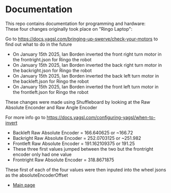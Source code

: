 # Documentation

This repo contains documentation for programming and hardware:  
These four changes originally took place on "Ringo Laptop":

Go to https://docs.yagsl.com/bringing-up-swerve/check-your-motors to find out what to do in the future

- On January 15th 2025, Ian Borden inverted the front right turn motor in the frontright.json for Ringo the robot
- On January 15th 2025, Ian Borden inverted the back right turn motor in the backright.json for Ringo the robot
- On January 15th 2025, Ian Borden inverted the back left turn motor in the backleft.json for Ringo the robot
- On January 15th 2025, Ian Borden inverted the front left turn motor in the frontleft.json for Ringo the robot

These changes were made using Shuffleboard by looking at the Raw Absolute Enconder and Raw Angle Encoder

For more info go to https://docs.yagsl.com/configuring-yagsl/when-to-invert

- Backleft Raw Absolute Encoder = 166.640625 or ~166.72
- Backright Raw Absolute Encoder = 252.0703125 or ~251.982
- Frontleft Raw Absolute Encoder = 191.162109375 or 191.25
- These three first values jumped between the two but the frontright encoder only had one value
- Frontright Raw Absolute Encoder = 318.8671875

These first of each of the four values were then inputed into the wheel jsons as the absoluteEncoderOffset

* [Main page](https://github.com/FRCteam1719theUmbrellaCorporation/documentation/wiki)
